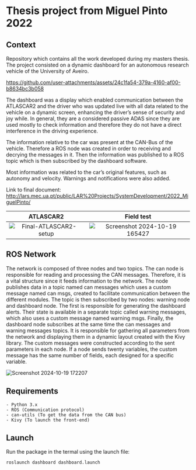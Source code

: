 # Thesis project from Miguel Pinto 2022

## Context

Repository which contains all the work developed during my masters thesis. The project consisted on a dynamic dashboard for an autonomous research vehicle of the University of Aveiro.

https://github.com/user-attachments/assets/24c1fa54-379a-4160-af00-b8634bc3b058

The dashboard was a display which enabled communication between the ATLASCAR2 and the driver who was updated live with all data related to the vehicle on a dynamic screen, enhancing the driver’s sense of security and joy while. In general, they are a considered passive ADAS since they are used mostly to check information and therefore they do not have a direct interference in the driving experience.

The information relative to the car was present at the CAN-Bus of the vehicle. Therefore a ROS node was created in order to receiving and decrying the messages in it. Then the information was published to a ROS topic which is then subscribed by the dashboard software.

Most information was related to the car’s original features, such as autonomy and velocity. Warnings and notifications were also added.

Link to final document: http://lars.mec.ua.pt/public/LAR%20Projects/SystemDevelopment/2022_MiguelPinto/

ATLASCAR2             |  Field test
:-------------------------:|:-------------------------:
![Final-ATLASCAR2-setup](https://github.com/user-attachments/assets/dc30f2cb-7cc8-4a2e-a729-0749d2315579)  |  ![Screenshot 2024-10-19 165427](https://github.com/user-attachments/assets/fc2b7229-ccbb-4928-85af-0701fa53b4e5)

## ROS Network
The network is composed of three nodes and two topics. The can node is responsible for reading and processing the CAN messages. Therefore, it is a vital structure since it feeds information 
to the network. The node publishes data in a topic named can messages which uses a custom message named can msgs, created to facilitate communication between the different modules. The topic is then subscribed by two nodes: warning node and dashboard node. The first is responsible for generating the dashboard alerts. Their state is available in a separate topic called warning messages, which also uses a custom message named warning msgs. Finally, the dashboard node subscribes at the same time the can messages and warning messages topics. It is responsible for gathering all parameters from the network and displaying them in a dynamic layout created with the Kivy library. The custom messages were constructed according to the sent parameters in each node. If a node sends twenty variables, the custom message has the same number of fields, each designed for a specific variable.

![Screenshot 2024-10-19 172207](https://github.com/user-attachments/assets/da0671ca-cc1f-41d9-a417-de4d67e222a9)

## Requirements

```
- Python 3.x
- ROS (Communication protocol)
- can-utils (To get the data from the CAN bus)
- Kivy (To launch the front-end)
```

## Launch

Run the package in the termal using the launch file:

```
roslaunch dashboard dashboard.launch
```




